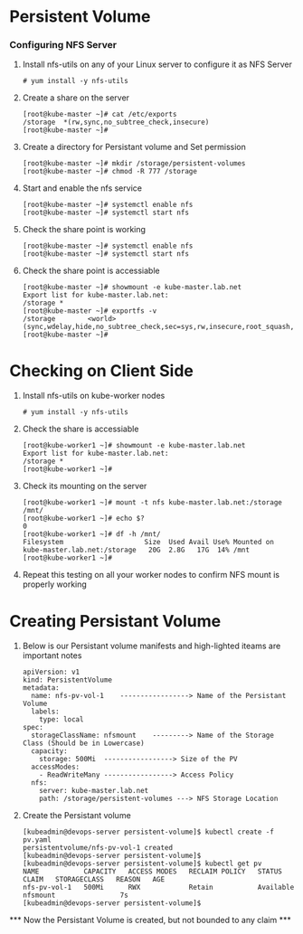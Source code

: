 # Persistent Volume

### Configuring NFS Server
1. Install nfs-utils on any of your Linux server to configure it as NFS Server
	``` 
	# yum install -y nfs-utils
	```

2. Create a share on the server 
	```
	[root@kube-master ~]# cat /etc/exports
	/storage  *(rw,sync,no_subtree_check,insecure)
	[root@kube-master ~]#
	```

3. Create a directory for Persistant volume and Set permission
	```
	[root@kube-master ~]# mkdir /storage/persistent-volumes
	[root@kube-master ~]# chmod -R 777 /storage
	```

4. Start and enable the nfs service
	```
	[root@kube-master ~]# systemctl enable nfs
	[root@kube-master ~]# systemctl start nfs
	```

5. Check the share point is working
	```
	[root@kube-master ~]# systemctl enable nfs
	[root@kube-master ~]# systemctl start nfs
	```
6. Check the share point is accessiable
	```
	[root@kube-master ~]# showmount -e kube-master.lab.net
	Export list for kube-master.lab.net:
	/storage *
	[root@kube-master ~]# exportfs -v
	/storage        <world>(sync,wdelay,hide,no_subtree_check,sec=sys,rw,insecure,root_squash,no_all_squash)
	[root@kube-master ~]#
	```


# Checking on Client Side
1. Install nfs-utils on kube-worker nodes
	```
	# yum install -y nfs-utils
	```

2. Check the share is accessiable
	```
	[root@kube-worker1 ~]# showmount -e kube-master.lab.net
	Export list for kube-master.lab.net:
	/storage *
	[root@kube-worker1 ~]#
	```

3. Check its mounting on the server
	```
	[root@kube-worker1 ~]# mount -t nfs kube-master.lab.net:/storage /mnt/
	[root@kube-worker1 ~]# echo $?
	0
	[root@kube-worker1 ~]# df -h /mnt/
	Filesystem                    Size  Used Avail Use% Mounted on
	kube-master.lab.net:/storage   20G  2.8G   17G  14% /mnt
	[root@kube-worker1 ~]#
	```

4. Repeat this testing on all your worker nodes to confirm NFS mount is properly working


# Creating Persistant Volume
1. Below is our Persistant volume manifests and high-lighted iteams are important notes
	```
	apiVersion: v1
	kind: PersistentVolume
	metadata:
	  name: nfs-pv-vol-1	-----------------> Name of the Persistant Volume
	  labels:
	    type: local
	spec:
	  storageClassName: nfsmount	---------> Name of the Storage Class (Should be in Lowercase)
	  capacity:
	    storage: 500Mi	-----------------> Size of the PV
	  accessModes:
	    - ReadWriteMany	-----------------> Access Policy
	  nfs:
	    server: kube-master.lab.net
	    path: /storage/persistent-volumes ---> NFS Storage Location
	```

2. Create the Persistant volume 
	```
	[kubeadmin@devops-server persistent-volume]$ kubectl create -f pv.yaml
	persistentvolume/nfs-pv-vol-1 created
	[kubeadmin@devops-server persistent-volume]$
	[kubeadmin@devops-server persistent-volume]$ kubectl get pv
	NAME           CAPACITY   ACCESS MODES   RECLAIM POLICY   STATUS      CLAIM   STORAGECLASS   REASON   AGE
	nfs-pv-vol-1   500Mi      RWX            Retain           Available           nfsmount                7s
	[kubeadmin@devops-server persistent-volume]$
	```
*** Now the Persistant Volume is created, but not bounded to any claim ***

